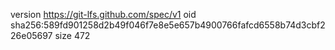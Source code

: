 version https://git-lfs.github.com/spec/v1
oid sha256:589fd901258d2b49f046f7e8e5e657b4900766fafcd6558b74d3cbf226e05697
size 472
